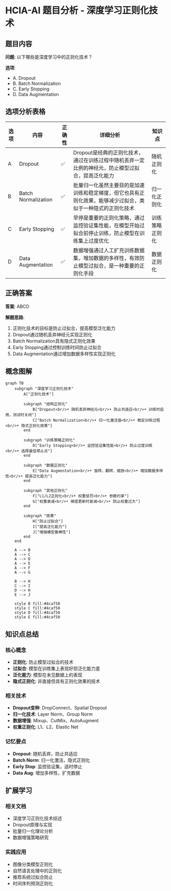 # HCIA-AI 题目分析 - 深度学习正则化技术

## 题目内容

**问题**: 以下哪些是深度学习中的正则化技术？

**选项**:
- A. Dropout
- B. Batch Normalization
- C. Early Stopping
- D. Data Augmentation

## 选项分析表格

| 选项 | 内容 | 正确性 | 详细分析 | 知识点 |
|------|------|--------|----------|--------|
| A | Dropout | ✅ | Dropout是经典的正则化技术，通过在训练过程中随机丢弃一定比例的神经元，防止模型过拟合，提高泛化能力 | 随机正则化 |
| B | Batch Normalization | ✅ | 批量归一化虽然主要目的是加速训练和稳定梯度，但它也具有正则化效果，能够减少过拟合，类似于一种隐式的正则化技术 | 归一化正则化 |
| C | Early Stopping | ✅ | 早停是重要的正则化策略，通过监控验证集性能，在模型开始过拟合前停止训练，防止模型在训练集上过度优化 | 训练策略正则化 |
| D | Data Augmentation | ✅ | 数据增强通过人工扩充训练数据集，增加数据的多样性，有效防止模型过拟合，是一种重要的正则化手段 | 数据正则化 |

## 正确答案
**答案**: ABCD

**解题思路**: 
1. 正则化技术的目标是防止过拟合，提高模型泛化能力
2. Dropout通过随机丢弃神经元实现正则化
3. Batch Normalization具有隐式正则化效果
4. Early Stopping通过控制训练时间防止过拟合
5. Data Augmentation通过增加数据多样性实现正则化

## 概念图解

```mermaid
graph TB
    subgraph "深度学习正则化技术"
        A["正则化技术"]
        
        subgraph "结构正则化"
            B["Dropout<br/>• 随机丢弃神经元<br/>• 防止共适应<br/>• 训练时启用，测试时关闭"]
            C["Batch Normalization<br/>• 归一化激活值<br/>• 稳定训练过程<br/>• 隐式正则化效果"]
        end
        
        subgraph "训练策略正则化"
            D["Early Stopping<br/>• 监控验证集性能<br/>• 防止过度训练<br/>• 选择最佳停止点"]
        end
        
        subgraph "数据正则化"
            E["Data Augmentation<br/>• 旋转、翻转、缩放<br/>• 增加数据多样性<br/>• 提高泛化能力"]
        end
        
        subgraph "其他正则化"
            F["L1/L2正则化<br/>• 权重惩罚<br/>• 参数约束"]
            G["权重衰减<br/>• 梯度更新时衰减<br/>• 防止权重过大"]
        end
        
        subgraph "效果"
            H["防止过拟合"]
            I["提高泛化能力"]
            J["增强模型鲁棒性"]
        end
    end
    
    A --> B
    A --> C
    A --> D
    A --> E
    A --> F
    A --> G
    
    B --> H
    C --> I
    D --> H
    E --> J
    
    style B fill:#4caf50
    style C fill:#4caf50
    style D fill:#4caf50
    style E fill:#4caf50
```

## 知识点总结

### 核心概念
- **正则化**: 防止模型过拟合的技术
- **过拟合**: 模型在训练集上表现好但泛化能力差
- **泛化能力**: 模型在未见数据上的表现
- **隐式正则化**: 非直接但具有正则化效果的技术

### 相关技术
- **Dropout变种**: DropConnect、Spatial Dropout
- **归一化技术**: Layer Norm、Group Norm
- **数据增强**: Mixup、CutMix、AutoAugment
- **权重正则化**: L1、L2、Elastic Net

### 记忆要点
- **Dropout**: 随机丢弃，防止共适应
- **Batch Norm**: 归一化激活，隐式正则化
- **Early Stop**: 监控验证集，适时停止
- **Data Aug**: 增加多样性，扩充数据

## 扩展学习

### 相关文档
- 深度学习正则化技术综述
- Dropout原理与实现
- 批量归一化理论分析
- 数据增强策略研究

### 实践应用
- 图像分类模型正则化
- 自然语言处理中的正则化
- 推荐系统过拟合防止
- 时间序列预测正则化